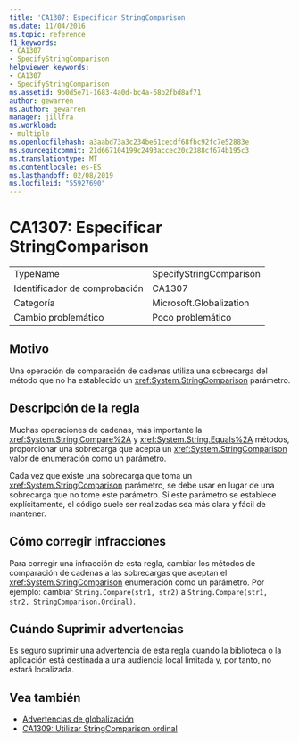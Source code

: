 ```yaml
---
title: 'CA1307: Especificar StringComparison'
ms.date: 11/04/2016
ms.topic: reference
f1_keywords:
- CA1307
- SpecifyStringComparison
helpviewer_keywords:
- CA1307
- SpecifyStringComparison
ms.assetid: 9b0d5e71-1683-4a0d-bc4a-68b2fbd8af71
author: gewarren
ms.author: gewarren
manager: jillfra
ms.workload:
- multiple
ms.openlocfilehash: a3aabd73a3c234be61cecdf68fbc92fc7e52883e
ms.sourcegitcommit: 21d667104199c2493accec20c2388cf674b195c3
ms.translationtype: MT
ms.contentlocale: es-ES
ms.lasthandoff: 02/08/2019
ms.locfileid: "55927690"
---
```

# <a name="ca1307-specify-stringcomparison"></a>CA1307: Especificar StringComparison

|||
|-|-|
|TypeName|SpecifyStringComparison|
|Identificador de comprobación|CA1307|
|Categoría|Microsoft.Globalization|
|Cambio problemático|Poco problemático|

## <a name="cause"></a>Motivo
 Una operación de comparación de cadenas utiliza una sobrecarga del método que no ha establecido un <xref:System.StringComparison> parámetro.

## <a name="rule-description"></a>Descripción de la regla
 Muchas operaciones de cadenas, más importante la <xref:System.String.Compare%2A> y <xref:System.String.Equals%2A> métodos, proporcionar una sobrecarga que acepta un <xref:System.StringComparison> valor de enumeración como un parámetro.

 Cada vez que existe una sobrecarga que toma un <xref:System.StringComparison> parámetro, se debe usar en lugar de una sobrecarga que no tome este parámetro. Si este parámetro se establece explícitamente, el código suele ser realizadas sea más clara y fácil de mantener.

## <a name="how-to-fix-violations"></a>Cómo corregir infracciones
 Para corregir una infracción de esta regla, cambiar los métodos de comparación de cadenas a las sobrecargas que aceptan el <xref:System.StringComparison> enumeración como un parámetro. Por ejemplo: cambiar `String.Compare(str1, str2)` a `String.Compare(str1, str2, StringComparison.Ordinal)`.

## <a name="when-to-suppress-warnings"></a>Cuándo Suprimir advertencias
 Es seguro suprimir una advertencia de esta regla cuando la biblioteca o la aplicación está destinada a una audiencia local limitada y, por tanto, no estará localizada.

## <a name="see-also"></a>Vea también

- [Advertencias de globalización](../code-quality/globalization-warnings.md)
- [CA1309: Utilizar StringComparison ordinal](../code-quality/ca1309-use-ordinal-stringcomparison.md)